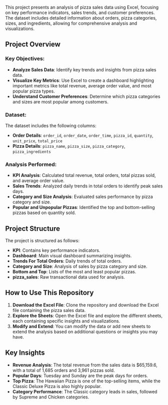 This project presents an analysis of pizza sales data using Excel, focusing on key performance indicators, sales trends, and customer preferences. The dataset includes detailed information about orders, pizza categories, sizes, and ingredients, allowing for comprehensive analysis and visualizations.

## Project Overview

### Key Objectives:
- **Analyze Sales Data**: Identify key trends and insights from pizza sales data.
- **Visualize Key Metrics**: Use Excel to create a dashboard highlighting important metrics like total revenue, average order value, and most popular pizza types.
- **Understand Customer Preferences**: Determine which pizza categories and sizes are most popular among customers.

### Dataset:
The dataset includes the following columns:
- **Order Details**: `order_id`, `order_date`, `order_time`, `pizza_id`, `quantity`, `unit_price`, `total_price`
- **Pizza Details**: `pizza_name`, `pizza_size`, `pizza_category`, `pizza_ingredients`

### Analysis Performed:
- **KPI Analysis**: Calculated total revenue, total orders, total pizzas sold, and average order value.
- **Sales Trends**: Analyzed daily trends in total orders to identify peak sales days.
- **Category and Size Analysis**: Evaluated sales performance by pizza category and size.
- **Popular and Unpopular Pizzas**: Identified the top and bottom-selling pizzas based on quantity sold.

## Project Structure

The project is structured as follows:
- **KPI**: Contains key performance indicators.
- **Dashboard**: Main visual dashboard summarizing insights.
- **Trends For Total Orders**: Daily trends of total orders.
- **Category and Size**: Analysis of sales by pizza category and size.
- **Bottom and Top**: Lists of the most and least popular pizzas.
- **pizza_sales**: Raw transactional data used for analysis.

## How to Use This Repository

1. **Download the Excel File**: Clone the repository and download the Excel file containing the pizza sales data.
2. **Explore the Sheets**: Open the Excel file and explore the different sheets, each containing specific insights and visualizations.
3. **Modify and Extend**: You can modify the data or add new sheets to extend the analysis based on additional questions or insights you may have.

## Key Insights

- **Revenue Analysis**: The total revenue from the sales data is $65,159.6, with a total of 1,685 orders and 3,961 pizzas sold.
- **Popular Days**: Tuesday and Sunday are the peak days for orders.
- **Top Pizza**: The Hawaiian Pizza is one of the top-selling items, while the Classic Deluxe Pizza is also highly popular.
- **Category Performance**: The Classic category leads in sales, followed by Supreme and Chicken categories.
